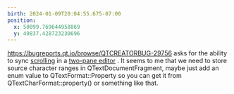 ```yaml
---
birth: 2024-01-09T20:04:55.675-07:00
position:
  x: 50099.769644958869
  y: 49837.428723230696
---
```

<https://bugreports.qt.io/browse/QTCREATORBUG-29756> asks for the ability to
sync 
[scrolling](file:example/side-by-side-view-syncing.md#scrolling_one_thing_should_scroll_another)
in a 
[two-pane editor](two-pane-markdown-editor.md#Markdown_syntax_and_a_preview_side-by-side)
. It seems to me that we need to store source character ranges in
QTextDocumentFragment, maybe just add an enum value to QTextFormat::Property so
you can get it from QTextCharFormat::property() or something like that.

